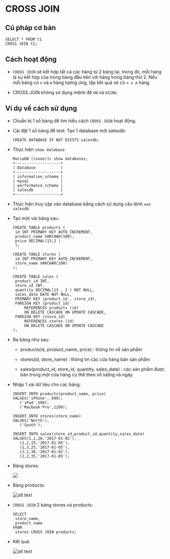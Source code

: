# CROSS JOIN

## Cú pháp cơ bản

 ```
 SELECT * FROM t1
 CROSS JOIN t2;
 
 ```

## Cách hoạt động

 - `CROSS JOIN` sẽ kết hợp tất cả các hàng từ 2 bảng lại, trong đó, mỗi hàng là sự kết hợp của trong bảng đầu tiên với hàng trong bảng thứ 2. Nếu mỗi bảng có `n` và `m` hàng tương ứng, tập kết quả sẽ có `n x m` hàng

 - CROSS JOIN không sử dụng mệnh đề `ON` và `USING`.

## Ví dụ về cách sử dụng

 - Chuẩn bị 1 số bảng để tìm hiểu cách `CROSS JOIN` hoạt động.

 - Cài đặt 1 số bảng để test: Tạo 1 database mới salesdb:

   ```
   CREATE DATABASE IF NOT EXISTS salesdb;
   ```
 - Thực hiện `show database`

   ```
   MariaDB [(none)]> show databases;
   +--------------------+
   | Database           |
   +--------------------+
   | information_schema |
   | mysql              |
   | performance_schema |
   | salesdb            |
   +--------------------+

   ```

 - Thực hiện truy cập vào database bằng cách sử dụng câu lệnh  `use salesdb`    

 - Tạo một vài bảng sau: 

   ```
   CREATE TABLE products (
    id INT PRIMARY KEY AUTO_INCREMENT,
    product_name VARCHAR(100),
    price DECIMAL(13,2 )
    );
 
   CREATE TABLE stores (
    id INT PRIMARY KEY AUTO_INCREMENT,
    store_name VARCHAR(100)
   );
 
   CREATE TABLE sales (
    product_id INT,
    store_id INT,
    quantity DECIMAL(13 , 2 ) NOT NULL,
    sales_date DATE NOT NULL,
    PRIMARY KEY (product_id , store_id),
    FOREIGN KEY (product_id)
        REFERENCES products (id)
        ON DELETE CASCADE ON UPDATE CASCADE,
    FOREIGN KEY (store_id)
        REFERENCES stores (id)
        ON DELETE CASCADE ON UPDATE CASCADE
   );  
   ```
 - Ba bảng như sau:

   + products(id, product_name, price) : thông tin về sản phẩm
    
   + stores(id, store_name) : thông tin các cửa hàng bán sản phẩm
    
   + sales(product_id, store_id, quantity, sales_date) : các sản phẩm được bán trong một cửa hàng cụ thể theo số lượng và ngày.  

 - Nhập 1 vài dữ liệu cho các bảng:

   ```
   INSERT INTO products(product_name, price)
   VALUES('iPhone', 699),
      ('iPad',599),
      ('Macbook Pro',1299);
 
   INSERT INTO stores(store_name)
   VALUES('North'),
      ('South');
 
   INSERT INTO sales(store_id,product_id,quantity,sales_date)
   VALUES(1,1,20,'2017-01-02'),
      (1,2,15,'2017-01-05'),
      (1,3,25,'2017-01-05'),
      (2,1,30,'2017-01-02'),
      (2,2,35,'2017-01-05');   

 - Bảng stores:

    ![](../Images/My_SQL(65).png) 

 - Bảng products:

    ![alt text](../Images/My_SQL(64).png) 

 - `CROSS JOIN` 2 bảng stores và products:

    ```
    SELECT 
     store_name,
     product_name
    FROM
     stores CROSS JOIN products; 

 - Kết quả: 

   ![alt text](../Images/My_SQL(66).png) 


       


 


      
